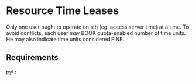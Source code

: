 Resource Time Leases
==============

Only one user ought to operate on sth (eg. access server time) at a time. To avoid conflicts, each user may BOOK quota-enabled number of time units. He may also indicate time units considered FINE.

Requirements
----------------

pytz

